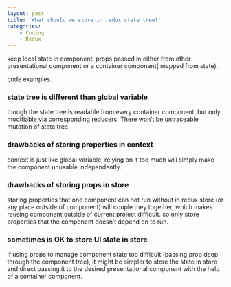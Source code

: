 ```yaml
---
layout: post
title: 'What should we store in redux state tree?'
categories:
    - Coding
    - Redux
---
```


keep local state in component, props passed in either from other presentational component or a container component( mapped from state).

code examples.

### state tree is different than global variable
though the state tree is readable from every container component, but only modifiable via corresponding reducers. There won’t be untraceable mutation of state tree.

### drawbacks of storing properties in  context
context is just like global variable, relying on it too much will simply make the component unusable independently.

### drawbacks of storing props in store
storing properties that one component can not run without in redux store (or any place outside of component) will couple they together, which makes reusing component outside of current project difficult.
so only store properties that the component doesn’t depend on to run.

### sometimes is OK to store UI state in store
if using props to manage component state too difficult (passing prop deep through the component tree), it might be simpler to store the state in store and direct passing it to the desired presentational component with the help of a container component.